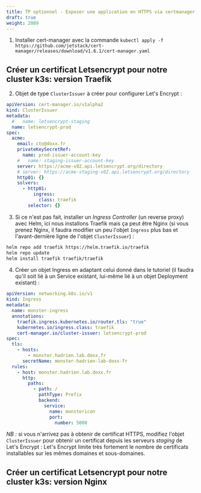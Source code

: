 ```yaml
---
title: TP optionnel - Exposer une application en HTTPS via certmanager et un ingress nginx
draft: true
weight: 2089
---
```


<!-- Suivre ce tutorial officiel: https://cert-manager.io/docs/tutorials/acme/ingress/#step-2-deploy-the-nginx-ingress-controller -->

<!-- Suivre ce tutorial : https://sysadmins.co.za/https-using-letsencrypt-and-traefik-with-k3s/ -->


1. Installer cert-manager avec la commande `kubectl apply -f https://github.com/jetstack/cert-manager/releases/download/v1.6.1/cert-manager.yaml`

## Créer un certificat Letsencrypt pour notre cluster k3s: version Traefik

2. Objet de type `ClusterIssuer` à créer pour configurer Let's Encrypt :

```yaml
apiVersion: cert-manager.io/v1alpha2
kind: ClusterIssuer
metadata:
  #   name: letsencrypt-staging
  name: letsencrypt-prod
spec:
  acme:
    email: cto@doxx.fr
    privateKeySecretRef:
      name: prod-issuer-account-key
    #   name: staging-issuer-account-key
    server: https://acme-v02.api.letsencrypt.org/directory
    # server: https://acme-staging-v02.api.letsencrypt.org/directory
    http01: {}
    solvers:
      - http01:
          ingress:
            class: traefik
        selector: {}
```

3. Si ce n'est pas fait, installer un _Ingress Controller_ (un reverse proxy) avec Helm, ici nous installons Traefik mais ça peut être Nginx (si vous prenez Nginx, il faudra modifier un peu l'objet `Ingress` plus bas et l'avant-dernière ligne de l'objet `ClusterIssuer`) :

```bash
helm repo add traefik https://helm.traefik.io/traefik
helm repo update
helm install traefik traefik/traefik
```

4. Créer un objet Ingress en adaptant celui donné dans le tutoriel (il faudra qu'il soit lié à un Service existant, lui-même lié à un objet Deployment existant) :

```yaml
apiVersion: networking.k8s.io/v1
kind: Ingress
metadata:
  name: monster-ingress
  annotations:
    traefik.ingress.kubernetes.io/router.tls: "true"
    kubernetes.io/ingress.class: traefik
    cert-manager.io/cluster-issuer: letsencrypt-prod
spec:
  tls:
    - hosts:
        - monster.hadrien.lab.doxx.fr
      secretName: monster-hadrien-lab-doxx-fr
  rules:
    - host: monster.hadrien.lab.doxx.fr
      http:
        paths:
          - path: /
            pathType: Prefix
            backend:
              service:
                name: monstericon
                port:
                  number: 5000
```

_NB :_ si vous n'arrivez pas à obtenir de certificat HTTPS, modifiez l'objet `ClusterIssuer` pour obtenir un certificat depuis les serveurs _staging_ de Let's Encrypt : Let's Encrypt limite très fortement le nombre de certificats installables sur les mêmes domaines et sous-domaines.

## Créer un certificat Letsencrypt pour notre cluster k3s: version Nginx